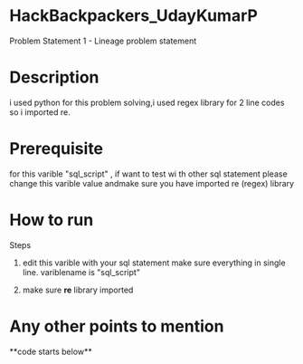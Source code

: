 # HackBackpackers_UdayKumarP
Problem Statement 1 - Lineage problem statement

# Description
i used python for this problem solving,i used regex library for 2 line codes so i imported re.

# Prerequisite
 for  this varible "sql_script" , if want to test wi th other  sql statement please change this varible value andmake sure you have imported re (regex) library

 

# How to run

<Write steps to run your solution>

Steps

1. edit this varible with your sql statement make sure everything in single line. variblename  is "sql_script"

2. make sure **re** library imported
 

# Any other points to mention

<Any other points if you want to mention>
 **code starts below**
  
  
